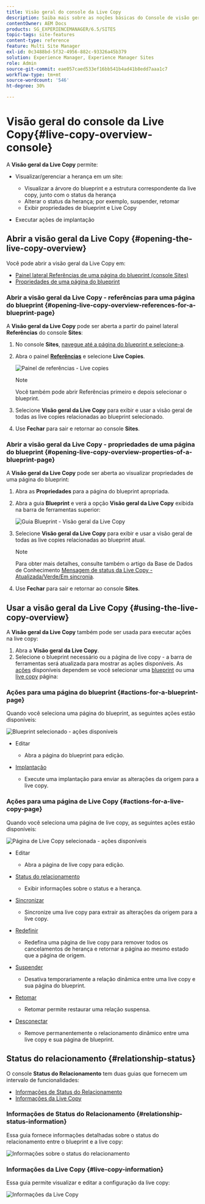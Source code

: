 ```yaml
---
title: Visão geral do console da Live Copy
description: Saiba mais sobre as noções básicas do Console de visão geral da Live Copy.
contentOwner: AEM Docs
products: SG_EXPERIENCEMANAGER/6.5/SITES
topic-tags: site-features
content-type: reference
feature: Multi Site Manager
exl-id: 0c3488bd-5f32-4956-882c-93326a45b379
solution: Experience Manager, Experience Manager Sites
role: Admin
source-git-commit: eae057caed533ef16bb541b4ad41b8edd7aaa1c7
workflow-type: tm+mt
source-wordcount: '546'
ht-degree: 30%

---
```


# Visão geral do console da Live Copy{#live-copy-overview-console}

A **Visão geral da Live Copy** permite:

* Visualizar/gerenciar a herança em um site:

   * Visualizar a árvore do blueprint e a estrutura correspondente da live copy, junto com o status da herança
   * Alterar o status da herança; por exemplo, suspender, retomar
   * Exibir propriedades de blueprint e Live Copy

* Executar ações de implantação

## Abrir a visão geral da Live Copy {#opening-the-live-copy-overview}

Você pode abrir a visão geral da Live Copy em:

* [Painel lateral Referências de uma página do blueprint (console Sites)](#opening-live-copy-overview-references-for-a-blueprint-page)
* [Propriedades de uma página do blueprint](#opening-live-copy-overview-properties-of-a-blueprint-page)

### Abrir a visão geral da Live Copy - referências para uma página do blueprint {#opening-live-copy-overview-references-for-a-blueprint-page}

A **Visão geral da Live Copy** pode ser aberta a partir do painel lateral **Referências** do console **Sites**:

1. No console **Sites**, [navegue até a página do blueprint e selecione-a](/help/sites-authoring/basic-handling.md#viewing-and-selecting-resources).
1. Abra o painel **[Referências](/help/sites-authoring/basic-handling.md#references)** e selecione **Live Copies**.

   ![Painel de referências - Live copies](assets/chlimage_1-359.png)

   >[!NOTE]
   >
   >Você também pode abrir Referências primeiro e depois selecionar o blueprint.

1. Selecione **Visão geral da Live Copy** para exibir e usar a visão geral de todas as live copies relacionadas ao blueprint selecionado.
1. Use **Fechar** para sair e retornar ao console **Sites**.

### Abrir a visão geral da Live Copy - propriedades de uma página do blueprint {#opening-live-copy-overview-properties-of-a-blueprint-page}

A **Visão geral da Live Copy** pode ser aberta ao visualizar propriedades de uma página do blueprint:

1. Abra as **Propriedades** para a página do blueprint apropriada.
1. Abra a guia **Blueprint** e verá a opção **Visão geral da Live Copy** exibida na barra de ferramentas superior:

   ![Guia Blueprint - Visão geral da Live Copy](assets/chlimage_1-360.png)

1. Selecione **Visão geral da Live Copy** para exibir e usar a visão geral de todas as live copies relacionadas ao blueprint atual.

   >[!NOTE]
   >
   >Para obter mais detalhes, consulte também o artigo da Base de Dados de Conhecimento [Mensagem de status da Live Copy - Atualizada/Verde/Em sincronia](https://helpx.adobe.com/experience-manager/kb/livecopy-status-message---up-to-date-green-in-sync.html).

1. Use **Fechar** para sair e retornar ao console **Sites**.

## Usar a visão geral da Live Copy {#using-the-live-copy-overview}

A **Visão geral da Live Copy** também pode ser usada para executar ações na live copy:

1. Abra a **Visão geral da Live Copy**. 
1. Selecione o blueprint necessário ou a página de live copy - a barra de ferramentas será atualizada para mostrar as ações disponíveis. As [ações](/help/sites-administering/msm.md#terms-used) disponíveis dependem se você selecionar uma [blueprint](#actions-for-a-blueprint-page) ou uma [live copy](#actions-for-a-live-copy-page) página:

### Ações para uma página do blueprint {#actions-for-a-blueprint-page}

Quando você seleciona uma página do blueprint, as seguintes ações estão disponíveis:

![Blueprint selecionado - ações disponíveis](assets/chlimage_1-361.png)

* Editar

   * Abra a página do blueprint para edição.

* [Implantação](/help/sites-administering/msm.md#rollout-and-synchronize)

   * Execute uma implantação para enviar as alterações da origem para a live copy.

### Ações para uma página de Live Copy {#actions-for-a-live-copy-page}

Quando você seleciona uma página de live copy, as seguintes ações estão disponíveis:

![Página de Live Copy selecionada - ações disponíveis](assets/chlimage_1-362.png)

* Editar

   * Abra a página de live copy para edição.

* [Status do relacionamento](#relationship-status)

   * Exibir informações sobre o status e a herança.

* [Sincronizar](/help/sites-administering/msm.md#rollout-and-synchronize)

   * Sincronize uma live copy para extrair as alterações da origem para a live copy.

* [Redefinir](/help/sites-administering/msm-livecopy.md#resetting-a-live-copy-page)

   * Redefina uma página de live copy para remover todos os cancelamentos de herança e retornar a página ao mesmo estado que a página de origem.

* [Suspender](/help/sites-administering/msm.md#suspending-and-cancelling-inheritance-and-synchronization)

   * Desativa temporariamente a relação dinâmica entre uma live copy e sua página do blueprint.

* [Retomar](/help/sites-administering/msm-livecopy.md#resuming-inheritance-for-a-page)

   * Retomar permite restaurar uma relação suspensa.

* [Desconectar](/help/sites-administering/msm.md#detaching-a-live-copy)

   * Remove permanentemente o relacionamento dinâmico entre uma live copy e sua página de blueprint.

## Status do relacionamento {#relationship-status}

O console **Status do Relacionamento** tem duas guias que fornecem um intervalo de funcionalidades:

* [Informações de Status do Relacionamento](#relationship-status-information)
* [Informações da Live Copy](#live-copy-information)

### Informações de Status do Relacionamento {#relationship-status-information}

Essa guia fornece informações detalhadas sobre o status do relacionamento entre o blueprint e a live copy:

![Informações sobre o status do relacionamento](assets/chlimage_1-363.png)

### Informações da Live Copy {#live-copy-information}

Essa guia permite visualizar e editar a configuração da live copy:

![Informações da Live Copy](assets/chlimage_1-364.png)
